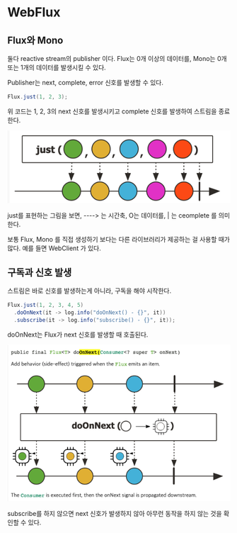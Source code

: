 # WebFlux

## Flux와 Mono

둘다 reactive stream의 publisher 이다. Flux는 0개 이상의 데이터를, Mono는 0개 또는 1개의 데이터를 발생시킬 수 있다.

Publisher는 next, complete, error 신호를 발생할 수 있다. 

```java
Flux.just(1, 2, 3);
```

위 코드는 1, 2, 3의 next 신호를 발생시키고 complete 신호를 발생하여 스트림을 종료한다.

![image-20210108125359431](images/image-20210108125359431.png)

just를 표현하는 그림을 보면, ----> 는 시간축, O는 데이터를, | 는 ceomplete 를 의미한다.

보통 Flux, Mono 를 직접 생성하기 보다는 다른 라이브러리가 제공하는 걸 사용할 때가 많다. 예를 들면 WebClient 가 있다.

## 구독과 신호 발생

스트림은 바로 신호를 발생하는게 아니라, 구독을 해야 시작한다.

```java
Flux.just(1, 2, 3, 4, 5)
  .doOnNext(it -> log.info("doOnNext() - {}", it))
  .subscribe(it -> log.info("subscribe() - {}", it));
```

doOnNext는 Flux가 next 신호를 발생할 때 호출된다.

![image-20210108125921564](images/image-20210108125921564.png)



subscribe를 하지 않으면 next 신호가 발생하지 않아 아무런 동작을 하지 않는 것을 확인할 수 있다.



